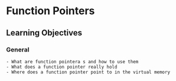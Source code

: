 # Function Pointers

## Learning Objectives
### General
	- What are function pointera s and how to use them
	- What does a function pointer really hold
	- Where does a function pointer point to in the virtual memory

